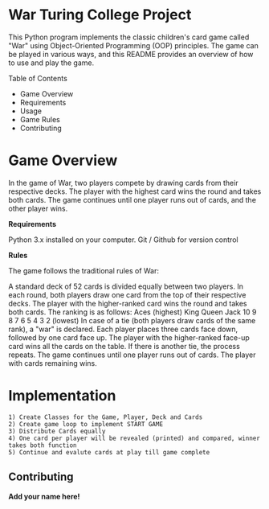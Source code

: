 
# War Turing College Project

This Python program implements the classic children's card game called "War" using Object-Oriented Programming (OOP) principles. The game can be played in various ways, and this README provides an overview of how to use and play the game.

Table of Contents

- Game Overview
- Requirements
- Usage
- Game Rules
- Contributing

# Game Overview

In the game of War, two players compete by drawing cards from their respective decks. The player with the highest card wins the round and takes both cards. The game continues until one player runs out of cards, and the other player wins.

__Requirements__

Python 3.x installed on your computer.
Git / Github for version control

__Rules__

The game follows the traditional rules of War:

A standard deck of 52 cards is divided equally between two players.
In each round, both players draw one card from the top of their respective decks.
The player with the higher-ranked card wins the round and takes both cards. The ranking is as follows:
Aces (highest)
King
Queen
Jack
10
9
8
7
6
5
4
3
2 (lowest)
In case of a tie (both players draw cards of the same rank), a "war" is declared. Each player places three cards face down, followed by one card face up. The player with the higher-ranked face-up card wins all the cards on the table. If there is another tie, the process repeats.
The game continues until one player runs out of cards. The player with cards remaining wins.

# Implementation
    1) Create Classes for the Game, Player, Deck and Cards
    2) Create game loop to implement START GAME
    3) Distribute Cards equally 
    4) One card per player will be revealed (printed) and compared, winner takes both function
    5) Continue and evalute cards at play till game complete
## Contributing

__Add your name here!__

